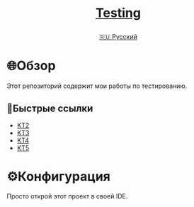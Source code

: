 <h1>
<p align="center">
<a href="https://github.com/GnomeShift/Testing" target="_blank" rel="noopener referrer">Testing</a>
</p>
</h1>

<p align="center">
<a href="/README.md">🇷🇺 Русский</a>
</p>

# 🌐Обзор
Этот репозиторий содержит мои работы по тестированию.

## 🚀Быстрые ссылки
* [KT2](KT2/KT2.ipynb)
* [KT3](KT3/KT3.ipynb)
* [KT4](KT4/KT4.ipynb)
* [KT5](KT5/KT5.ipynb)

# ⚙️Конфигурация
Просто открой этот проект в своей IDE.